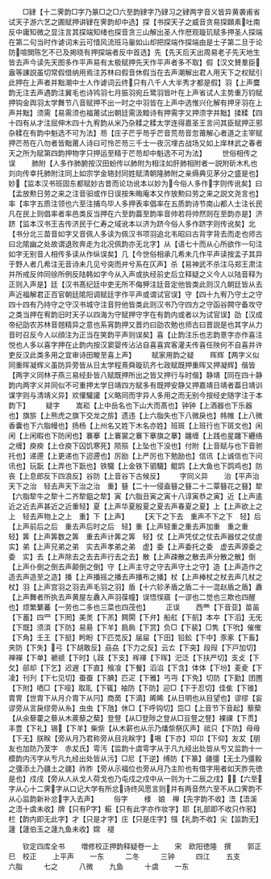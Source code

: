 <!-- { "loadSidebar": true } -->
　　□肄【十二霁韵□字乃篆□之□六至韵肄字乃肄习之肄两字音义皆异黄袭甫省试天子游六艺之圃赋押讲肄在霁韵却中选】探【书探天子之威音贪易探頥素吐南反中庸知微之显注言其探端知绪也探音贪三山解出圣人作厯观璇玑赋多押圣人探端在第二句当时作谑词末云可惜风流班马軰如山却把探端作探端由是士子第二旦于论防喧閧陈乞不已及掲晓有押探端者反中首选】先【先天后天出周易老子先天地生皆去声今读先天图多作平声易有太极赋押先天作平声者多不取】假【汉文賛羣臣盎等諌説虽切常假借纳用焉注苏林曰假音休假当在去声潮解出君人用天下之权赋引此押在上声者并黜潮中士人作谑词云终只有八千人大半秀才都是假】羽【上声麌韵无注去声遇韵注翼毛也诗鸨羽七月振羽宛丘鹭羽皆叶在上声省试人主势重万钧赋押钩金舆羽太学舞节八音赋押不出一时之中羽皆在上声中选惟兴化解有押牙羽在上声并黜】须需【易需须也福莆试出朝廷需汲黯诗有押需字又押须字并黜】揉糅【四十四有从才注屈伸木四十九宥韵从米乃杂糅之糅太学连得嘉圣王言问其臣赋押正邪杂糅在有韵中魁选不可为法】芴【庄子芒乎芴乎芒音荒芴音忽莆解心者道之主宰赋押芒芴在八勿者皆黜莆人诗曰可怜芒芴三千士一夜沉埋古战场又如上庠林武之春者天之所为赋第四韵押物字只押运至精于芒芴却中魁选不可为法】
　　世俗相传之误
　　肺附【人多作肺腑按汉田蚡传以肺附为相注如肝肺相附者一説附斫木札也刘向传幸托肺附注同上如宗学金辂封同姓赋清朝隆肺附之亲缛典见茅分之盛是也】妙【监本汉书班固东都赋妙古昔而论功讹本以妙为今俗人多作字则传讹矣】曰【孟放勲日劳之来之注音驲或作日误按朱晦庵本又作放勲曰劳之来之説文尧言也】率【率字五质注领也六至注捕鸟毕人多押表率倡率在五质韵诗节南山都人士注长民凡在民上则倡率者率邑类反当押在六至韵葢至韵率音帅若将帅然则在至韵亦是】济跻【监本汉书王吉传济民于仁寿之域讹本以济为跻今俗人多作跻字则传讹矣】北【书分北三苗音如字又音佩人多读为佩汉书项羽追北韦昭曰古背字背去而走也师古曰北隂幽之处故谓退败奔走为北况佩韵亦无北字】从【语七十而从心所欲作一句注如字无别音人相传多读从作纵误矣】几【今世俗相承几希未几作平声读按孟子其异于野人者几希注无音诗未几见兮突而弁兮系在仄声】杀【易神武不杀注马郑王肃注并所戒反帅同徐所例反陆韩如字今从入声或执经前史后立释疑之义今人以陆音释为正则入声是】廷【汉书髙纪廷中吏无所不侮狎注廷音定他皆类此则汉凢朝廷皆从去声近福解君正百官朝廷隂阳调赋廷字作平声或谓试官误】守【四十九宥乃守土之守四十四有乃持守之守汉书城守注音狩他皆类此则汉书乃守四方之守函谷闗守备攻守之类当押在宥韵旧时天子以四海为守赋押守字在有韵内或者以为试官误】劭【汉成帝纪劭农苏林音翘精异之意也系宵韵押又晋灼曰劭农勉也师古曰晋説是也其字从力音时召反今人以顔注为正当在笑韵平声则误矣】喜【止韵注乐也志韵憙字亦作喜注悦也人多以喜字押在止韵内按汉窦婴传沾沾自喜喜宾客灌夫传喜任陜何不自喜并许吏反汉此类多用之宜审诗田畯至喜上声】
　　赋家用韵之疑
　　晖辉【两字义似同重晖凝辉义虽防异旁皆从日太学程熹舜璇玑齐七政赋既押重晖又押凝辉】偕皆【两字义同林子燕三易经卦皆八赋既押所出之皆又押行与时偕】静靖【同在四十静韵内两字义并同似不可重押太学日靖四方赋多有既押安静又押嘉靖日靖者葢日靖训谋字则与清靖义异】欢懽驩讙【义略同而字异人多用之而无别今按经史随字注于本韵下】
　　疑字
　　嵩崧【上中岳名也下山大而髙也】钟钟【上酒器也下乐器也】旗旂【上熊虎之旗下交龙之旂】遗违【上六脂失也下八微戾也】帏帷【上八微香囊也下六脂幔也】扬杨【上州名又姓下木名亦姓】班斑【上班行也下斑文也】闲闲【上闲暇也下防闲也】褰搴【上褰裳之褰下搴旗之搴】躔缠【上践也星躔下纒络之缠】庾瘐【上仓庾下囚饥寒死】陨殒【上坠也下没也】付附【上音赋与也下音驸托也】递遰【上更递也下迢遰也】厉励【上严厉也下勉励也】信讯【上诚信也下问讯也】玩翫【上弄也下翫也】铁驖【上金铁下驷驖】鲲鹍【上大鱼也下鹍鸡也】防丧【上息郎反下四浪反】谷防【上音谷下古候反】
　　字同义异
　　治【平声治天下之治　轻去声天下治之治　重】簮【二十一侵盍簮之簮二十二覃簮花之簮】犂【六脂犂牛之犂十二齐犂鉏之犂】寅【六脂丑寅之寅十八谆寅恭之寅】近【上声逺近之近去声甚近之近重轻】夏【上声华夏殷夏之夏去声春夏之夏】上【上声欲上之上　轻去声物上之上　重】下【上声】
　　【天下之下去　重声不下之下　轻】后【上声前后之后　重去声后时之后　轻】重【上声轻重之重去声加重　重之重　轻】筭【上声筭数之筭　重去声计筭之筭　轻】仗【上声凭仗之仗去声器仗之仗虗实】弟【上声兄弟之弟　实去声孝弟之弟　虚】委【上声委托之委　虚去声源委之委　实】去【上声除去之去去声行去之去】散【上声疎散之散去声分散之散】倒【上声仆倒之倒去声颠倒之倒】守【上声主守之守去声守土之守】造【上声造作之造去声造至之造】播【上声播摇之播去声播布之播】杖【上声棒杖之杖去声几杖之杖】羽【上声宫羽之羽去声毛羽之羽】盾【十六轸矛盾之盾二十一混赵盾之盾】纛【上声舞者所执去声黄屋左纛入声羽葆幢】误悟悮寤【一谬也二觉也三欺也四醒也】烦繁蘩蕃【一劳也二多也三菜也四茂也】
　　正误
　　西覀【下音亚】苗苖【下蓄】四罒【下罔】美羙【下羔】闗閞【下弁】船舡【下航】本夲【下滔】无旡【下既】须湏【下防】易昜【下羊】扃扄【下赏】负□【下裴】□隽【下吮】催傕【下角】壬王【下挺】盻盼【下匹苋反】届屇【下田】铅鈆【下中】豕豖【下畜】夹防【下失】弓【下胡敢反】刕劦【下力之反】云ㄊ【下突】段叚【下戸加切】禅襌【下单】褫禠【下时】跂【下支】裈禈【下晖】汜泛【下扶严切】支攴【下攵】郤却【下乞】迟遟【下直】飱飡【下餐】滔淊【下含】体体【下坋】麦夌【下凌】刊刋【下七见切】蚕蚕【下腆】匹疋【下雅】丐丏【下免】切防【下勤】团圑【下附】哂□【下哑】取耴【下辄】袖防【下防】迎□【下于忍切】佳隹【下锥】胄冑【世胄下从月介胄下从冃】商啇【下滴】晞睎【从日明也从目望也】谬缪【妄谬旁从言戾缪旁从糸】虫虫【下虺】休□【下呼钩切】岊□【上音节下音起】藜蔾【从氽藜藿之藜从木蒺藜之蔾】登豋【从□登陟之登从□豆豋之豋】裸祼【下贯】丰豊【下礼】锡【下羊】柴祡【从木薪也从示乃燔祡祭仄声】祗只【下防】母毋【下无】朕眹【旁从月乃君称旁从目兆眹字】埸【下亦】卭卬【下仰】友犮【朋友也加防乃茇字　赤犮氏】雩汚【监韵十虞雩字从于凡九经出处皆从亐又监韵十一模韵内汚字从亐凡九经出处皆从污】□尼【下逆】缚防【下篆】疆彊【无土乃彊毅之彊添土乃疆土之疆】祚胙【旁从示福位也旁从月乃主阶也有借字用者如天胙先徳是也】戍戌【旁从人从戈人荷戈也乃屯戍之戍中从一则为十二辰之戌】【六至字从心十二霁字从口记大学有所忿诗终风愿言则并有两音然六至不从口霁韵不从心监韵新补忿字入去声】
　　俗字
　　様　娘　禅【先字韵不收】浯【浯溪之浯十虞未收】牌【只有字】糚【只有此字亦作妆字】耶【礼部即不收只作邪】栏【韵内即无此字】才【只是才字】庄【只是庄字】镪【礼韵不收】尖【监韵无】蘧【蘧伯玉之蘧九鱼未收】嫦　褪

　　钦定四库全书
　　増修校正押韵释疑卷一上
　　宋　欧阳徳隆　撰
　　郭正巳　校正
　　上平声
　　一东　　　二冬　　　三钟　　　四江
　　五支　　　六脂　　　七之　　　八微
　　九鱼　　　十虞
　　一东
